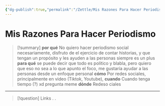 ```yaml
---
{"dg-publish":true,"permalink":"/Zettle/Mis Razones Para Hacer Periodismo/","title":"mis razones para hacer periodismo","tags":["ZeType/Idea",""],"created":"2023-09-05T07:11:57.636-05:00","updated":"2023-09-09T18:22:00.714-05:00"}
---
```



# Mis Razones Para Hacer Periodismo

> [!summary] 
> **por qué**
> No quiero hacer periodismo social necesariamente, disfruto de el ejercicio de contar historias, y que tengan un propósito y les ayuden a las personas siempre es un plus
 > **para qué**
> se puede decir que todo es político y blabla, pero quiero que eso no sea a lo que apunto el foco, me gustaría ayudar a las personas desde un enfoque personal
> **cómo**
> Por redes sociales, principalmente en video (Tiktok, Youtube), 
> **cuando** 
> Cuando tenga tiempo  (?) xd pregunta meme
> **dónde**
> Redeso ciales

- - - 
> [!question] Links
> .
> .
